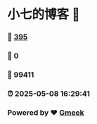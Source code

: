 # 小七的博客 :link:  
### :page_facing_up: [395](/tag.html) 
### :speech_balloon: 0 
### :hibiscus: 99411 
### :alarm_clock: 2025-05-08 16:29:41 
### Powered by :heart: [Gmeek](https://github.com/Meekdai/Gmeek)
